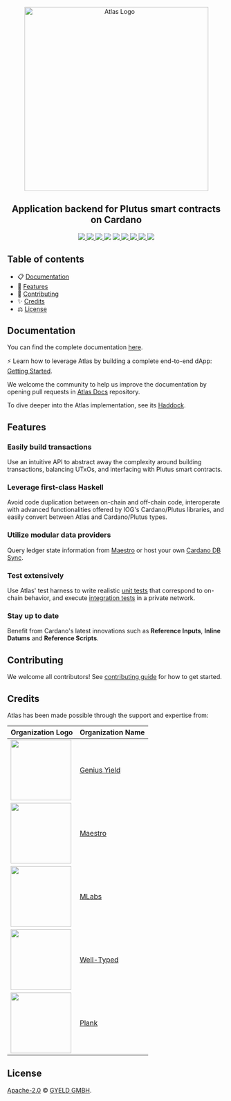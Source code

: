 <p align="center">
  <img src="https://storage.googleapis.com/geniusyield-atlas/logos/atlas-logo-light-mode.svg?sanitize=true#gh-light-mode-only" alt="Atlas Logo" width="425" />
  <h2 align="center">Application backend for Plutus smart contracts on Cardano</h2>
  <p align="center">
    <a href="https://atlas-app.io">
      <img src="https://img.shields.io/badge/-Documentation-blue?style=flat-square&logo=semantic-scholar&logoColor=white" />
    </a>
    <a href="TODO">
      <img src="https://img.shields.io/badge/-Haddock-5E5184?style=flat-square&logo=haskell&logoColor=white" />
    </a>
    <a href="https://cardano.stackexchange.com/questions/tagged/atlas">
      <img src="https://img.shields.io/stackexchange/cardano/t/atlas?style=flat-square" />
    </a>
    <img src="https://img.shields.io/github/commit-activity/m/geniusyield/atlas?style=flat-square" />
    <a href="https://github.com/geniusyield/atlas/blob/main/LICENSE">
      <img src="https://img.shields.io/github/license/geniusyield/atlas?style=flat-square" />
    </a>
    <a href="https://github.com/geniusyield/atlas/actions/workflows/haskell.yml">
      <img src="https://img.shields.io/badge/github%20actions-%232671E5.svg?style=flat-square&logo=githubactions&logoColor=white" />
    </a>
    <a href="./CONTRIBUTING.md">
      <img src="https://img.shields.io/badge/PRs-welcome-brightgreen.svg?style=flat-square" />
    </a>
    <a href="https://twitter.com/GeniusyieldO">
      <img src="https://img.shields.io/badge/-%40GeniusYieldO-F3F1EF?style=flat-square&logo=twitter&logoColor=1D9BF0" />
    </a>
    <a href="https://discord.gg/TNHf4fs626">
      <img src="https://img.shields.io/badge/-Discord-414EEC?style=flat-square&logo=discord&logoColor=white" />
    </a>
  </p>
</p>

## Table of contents

- 📋 [Documentation](#documentation)
- 🚀 [Features](#features)
- 📝 [Contributing](#contributing)
- ✨ [Credits](#credits)
- ⚖️ [License](#license)

## Documentation

You can find the complete documentation [here](https://atlas-app.io/).

⚡ Learn how to leverage Atlas by building a complete end-to-end dApp: [Getting Started](https://atlas-app.io/getting-started).

We welcome the community to help us improve the documentation by opening pull requests in [Atlas Docs](https://github.com/geniusyield/atlas-docs) repository.

To dive deeper into the Atlas implementation, see its [Haddock](TODO).

## Features

### Easily build transactions
Use an intuitive API to abstract away the complexity around building transactions, balancing UTxOs, and interfacing with Plutus smart contracts.

### Leverage first-class Haskell
Avoid code duplication between on-chain and off-chain code, interoperate with advanced functionalities offered by IOG's Cardano/Plutus libraries, and easily convert between Atlas and Cardano/Plutus types.

### Utilize modular data providers
Query ledger state information from [Maestro](https://www.gomaestro.org/dapp-platform) or host your own [Cardano DB Sync](https://github.com/input-output-hk/cardano-db-sync).

### Test extensively
Use Atlas' test harness to write realistic [unit tests](./getting-started/unit-tests) that correspond to on-chain behavior, and execute [integration tests](./getting-started/integration-tests) in a private network.

### Stay up to date
Benefit from Cardano's latest innovations such as **Reference Inputs**, **Inline Datums** and **Reference Scripts**.

## Contributing

We welcome all contributors! See [contributing guide](./CONTRIBUTING.md) for how to get started.

## Credits

Atlas has been made possible through the support and expertise from:

| Organization Logo | Organization Name |
|-------------------|-------------------|
| <img src="https://storage.googleapis.com/geniusyield-atlas/logos/gy-black.png" width="140" />      | [Genius Yield](https://geniusyield.co)          |
| <img src="https://storage.googleapis.com/geniusyield-atlas/logos/maestro.svg" width="140" />      | [Maestro](https://www.gomaestro.org/)          |
| <img src="https://storage.googleapis.com/geniusyield-atlas/logos/mlabs.svg" width="140" />      | [MLabs](https://mlabs.city/)          |
| <img src="https://storage.googleapis.com/geniusyield-atlas/logos/well-typed.svg" width="140" /> | [Well-Typed](https://well-typed.com/) |
| <img src="https://storage.googleapis.com/geniusyield-atlas/logos/plank.svg" width="140" />      | [Plank](https://www.joinplank.com/)   |

## License

[Apache-2.0](./LICENSE) © [GYELD GMBH](https://www.geniusyield.co).
